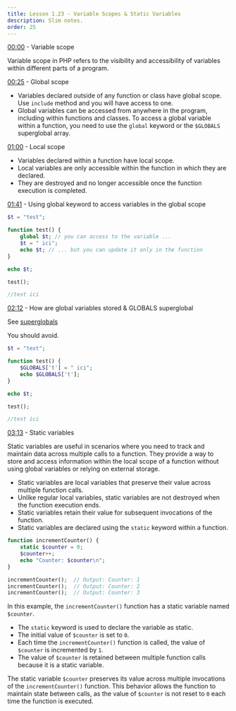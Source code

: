 ```yaml
---
title: Lesson 1.23 - Variable Scopes & Static Variables
description: Slim notes.
order: 25
---
```


[00:00](https://www.youtube.com/watch?v=et1aVZWMvVE&list=PLr3d3QYzkw2xabQRUpcZ_IBk9W50M9pe-&index=24&t=0s) - Variable scope

Variable scope in PHP refers to the visibility and accessibility of variables within different parts of a program.

[00:25](https://www.youtube.com/watch?v=et1aVZWMvVE&list=PLr3d3QYzkw2xabQRUpcZ_IBk9W50M9pe-&index=24&t=25s) - Global scope 

- Variables declared outside of any function or class have global scope. Use `include` method and you will have access to one.
- Global variables can be accessed from anywhere in the program, including within functions and classes. To access a global variable within a function, you need to use the `global` keyword or the `$GLOBALS` superglobal array.

[01:00](https://www.youtube.com/watch?v=et1aVZWMvVE&list=PLr3d3QYzkw2xabQRUpcZ_IBk9W50M9pe-&index=24&t=60s) - Local scope

- Variables declared within a function have local scope.
- Local variables are only accessible within the function in which they are declared.
- They are destroyed and no longer accessible once the function execution is completed.

[01:41](https://www.youtube.com/watch?v=et1aVZWMvVE&list=PLr3d3QYzkw2xabQRUpcZ_IBk9W50M9pe-&index=24&t=101s) - Using global keyword to access variables in the global scope

```php
$t = "test";

function test() {
	global $t; // you can access to the variable ...
	$t = " ici";
	echo $t; // ... but you can update it only in the function
}

echo $t;

test();

//test ici
```

[02:12](https://www.youtube.com/watch?v=et1aVZWMvVE&list=PLr3d3QYzkw2xabQRUpcZ_IBk9W50M9pe-&index=24&t=132s) - How are global variables stored & GLOBALS superglobal

See [superglobals](https://www.php.net/manual/en/language.variables.superglobals.php)

You should avoid.

```php
$t = "test";

function test() {
	$GLOBALS['t'] = " ici"; 
	echo $GLOBALS['t'];
}

echo $t;

test();

//test ici
```


[03:13](https://www.youtube.com/watch?v=et1aVZWMvVE&list=PLr3d3QYzkw2xabQRUpcZ_IBk9W50M9pe-&index=24&t=193s) - Static variables

Static variables are useful in scenarios where you need to track and maintain data across multiple calls to a function. They provide a way to store and access information within the local scope of a function without using global variables or relying on external storage.

- Static variables are local variables that preserve their value across multiple function calls.
- Unlike regular local variables, static variables are not destroyed when the function execution ends.
- Static variables retain their value for subsequent invocations of the function.
- Static variables are declared using the `static` keyword within a function.

```php
function incrementCounter() {
    static $counter = 0;
    $counter++;
    echo "Counter: $counter\n";
}

incrementCounter();  // Output: Counter: 1
incrementCounter();  // Output: Counter: 2
incrementCounter();  // Output: Counter: 3
```

In this example, the `incrementCounter()` function has a static variable named `$counter`. 

- The `static` keyword is used to declare the variable as static.
- The initial value of `$counter` is set to `0`.
- Each time the `incrementCounter()` function is called, the value of `$counter` is incremented by `1`.
- The value of `$counter` is retained between multiple function calls because it is a static variable.

The static variable `$counter` preserves its value across multiple invocations of the `incrementCounter()` function. This behavior allows the function to maintain state between calls, as the value of `$counter` is not reset to `0` each time the function is executed.

